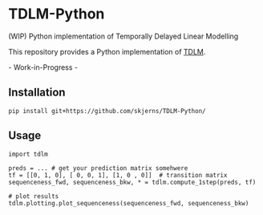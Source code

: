 # TDLM-Python
(WIP) Python implementation of Temporally Delayed Linear Modelling

This repository provides a Python implementation of [TDLM](https://github.com/YunzheLiu/TDLM).

   \- Work-in-Progress -

## Installation

`pip install git+https://github.com/skjerns/TDLM-Python/`

## Usage

```
import tdlm

preds = ... # get your prediction matrix somehwere
tf = [[0, 1, 0], [ 0, 0, 1], [1, 0 , 0]]  # transition matrix
sequenceness_fwd, sequenceness_bkw, * = tdlm.compute_1step(preds, tf)

# plot results
tdlm.plotting.plot_sequenceness(sequenceness_fwd, sequenceness_bkw)

```

